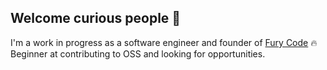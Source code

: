 ## Welcome curious people 👋

I'm a work in progress as a software engineer and founder of [Fury Code](https://github.com/fury-code) 🔥 Beginner at contributing to OSS and looking for opportunities.
